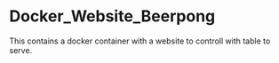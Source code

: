 # Docker_Website_Beerpong
This contains a docker container with a website to controll with table to serve.
